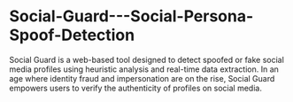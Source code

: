 # Social-Guard---Social-Persona-Spoof-Detection
Social Guard is a web-based tool designed to detect spoofed or fake social media profiles using heuristic analysis and real-time data extraction. In an age where identity fraud and impersonation are on the rise, Social Guard empowers users to verify the authenticity of profiles on social media.
